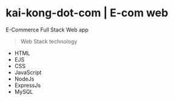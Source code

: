 # kai-kong-dot-com | E-com web
E-Commerce Full Stack Web app
> Web Stack technology
- HTML
- EJS
- CSS
- JavaScript
- NodeJs
- ExpressJs
- MySQL
